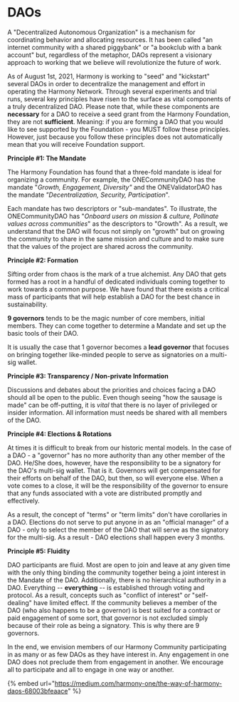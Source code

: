 # DAOs

A "Decentralized Autonomous Organization" is a mechanism for coordinating behavior and allocating resources. It has been called "an internet community with a shared piggybank" or "a bookclub with a bank account" but, regardless of the metaphor, DAOs represent a visionary approach to working that we believe will revolutionize the future of work.

As of August 1st, 2021, Harmony is working to "seed" and "kickstart" several DAOs in order to decentralize the management and effort in operating the Harmony Network. Through several experiments and trial runs, several key principles have risen to the surface as vital components of a truly decentralized DAO. Please note that, while these components are **necessary** for a DAO to receive a seed grant from the Harmony Foundation, they are not **sufficient**.  Meaning: if you are forming a DAO that you would like to see supported by the Foundation - you MUST follow these principles. However, just because you follow these principles does not automatically mean that you will receive Foundation support.

**Principle #1: The Mandate**

The Harmony Foundation has found that a three-fold mandate is ideal for organizing a community. For example, the ONECommunityDAO has the mandate "_Growth, Engagement, Diversity"_ and the ONEValidatorDAO has the mandate _"Decentralization, Security, Participation_".&#x20;

Each mandate has two descriptors or "sub-mandates". To illustrate, the ONECommunityDAO has "_Onboard users on mission & culture, Pollinate values across communities_" as the descriptors to "Growth". As a result, we understand that the DAO will focus not simply on "growth" but on growing the community to share in the same mission and culture and to make sure that the values of the project are shared across the community.&#x20;

**Principle #2: Formation**

Sifting order from chaos is the mark of a true alchemist. Any DAO that gets formed has a root in a handful of dedicated individuals coming together to work towards a common purpose. We have found that there exists a critical mass of participants that will help establish a DAO for the best chance in sustainability.&#x20;

**9 governors** tends to be the magic number of core members, initial members. They can come together to determine a Mandate and set up the basic tools of their DAO.&#x20;

It is usually the case that 1 governor becomes a **lead governor** that focuses on bringing together like-minded people to serve as signatories on a multi-sig wallet.&#x20;

**Principle #3: Transparency / Non-private Information**

Discussions and debates about the priorities and choices facing a DAO should all be open to the public. Even though seeing "how the sausage is made" can be off-putting, it is _vital_ that there is no layer of privileged or insider information. All information must needs be shared with all members of the DAO.&#x20;

**Principle #4: Elections & Rotations**

At times it is difficult to break from our historic mental models. In the case of a DAO - a "governor" has no more authority than any other member of the DAO. He/She does, however, have the responsibility to be a signatory for the DAO's multi-sig wallet. That is it. Governors will get compensated for their efforts on behalf of the DAO, but then, so will everyone else. When a vote comes to a close, it will be the responsibility of the governor to ensure that any funds associated with a vote are distributed promptly and effectively.&#x20;

As a result, the concept of "terms" or "term limits" don't have corollaries in a DAO. Elections do not serve to put anyone in as an "official manager" of a DAO - only to select the member of the DAO that will serve as the signatory for the multi-sig. As a result - DAO elections shall happen every 3 months.&#x20;

**Principle #5: Fluidity**

DAO participants are fluid. Most are open to join and leave at any given time with the only thing binding the community together being a joint interest in the Mandate of the DAO. Additionally, there is no hierarchical authority in a DAO. Everything -- **everything** -- is established through voting and protocol. As a result, concepts such as "conflict of interest" or "self-dealing" have limited effect. If the community believes a member of the DAO (who also happens to be a governor) is best suited for a contract or paid engagement of some sort, that governor is not excluded simply because of their role as being a signatory. This is why there are 9 governors.&#x20;

In the end, we envision members of our Harmony Community participating in as many or as few DAOs as they have interest in. Any engagement in one DAO does not preclude them from engagement in another. We encourage all to participate and all to engage in one way or another.

{% embed url="https://medium.com/harmony-one/the-way-of-harmony-daos-68003bfeaace" %}


